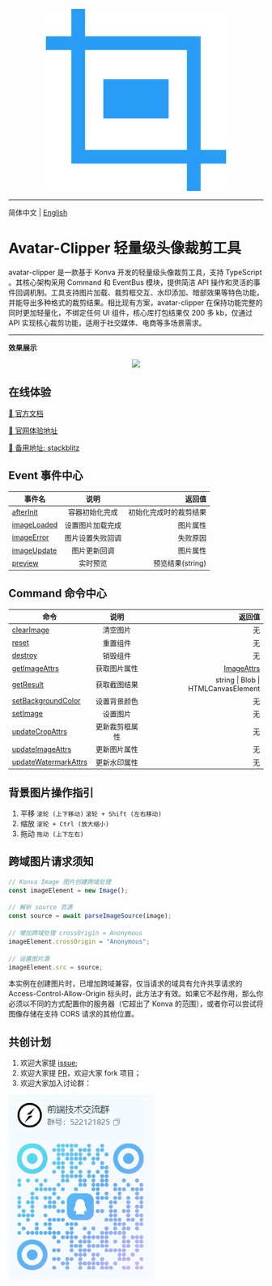 <p align="center">
    <img src="/public/logo.svg"/>
</p>

---

简体中文 | [English](./README.md)

# Avatar-Clipper 轻量级头像裁剪工具

avatar-clipper 是一款基于 Konva 开发的轻量级头像裁剪工具，支持 TypeScript 。其核心架构采用 Command 和 EventBus 模块，提供简洁 API 操作和灵活的事件回调机制。工具支持图片加载、裁剪框交互、水印添加、暗部效果等特色功能，并能导出多种格式的裁剪结果。相比现有方案，avatar-clipper 在保持功能完整的同时更加轻量化，不绑定任何 UI 组件，核心库打包结果仅 200 多 kb，仅通过 API 实现核心裁剪功能，适用于社交媒体、电商等多场景需求。

---

**效果展示**

<p align="center">
    <img src="/public/result.gif"/>
</p>

## 在线体验

[📖 官方文档](https://pushu-wf.github.io/)

[🎉 官网体验地址](https://pushu-wf.github.io/quick-start/online/)

[🔗 备用地址: stackblitz](https://stackblitz.com/~/github.com/pushu-wf/avatar-clipper)

## Event 事件中心

| 事件名                                                                      |       说明       |                 返回值 |
| --------------------------------------------------------------------------- | :--------------: | ---------------------: |
| [afterInit](https://pushu-wf.github.io/quick-start/eventbus/#afterinit)     |  容器初始化完成  | 初始化完成时的裁剪结果 |
| [imageLoaded](https://pushu-wf.github.io/quick-start/eventbus/#imageloaded) | 设置图片加载完成 |               图片属性 |
| [imageError](https://pushu-wf.github.io/quick-start/eventbus/#imageerror)   | 图片设置失败回调 |               失败原因 |
| [imageUpdate](https://pushu-wf.github.io/quick-start/eventbus/#imageupdate) |   图片更新回调   |               图片属性 |
| [preview](https://pushu-wf.github.io/quick-start/eventbus/#preview)         |     实时预览     |       预览结果(string) |

## Command 命令中心

| 命令                                                                                         |      说明      |                                                                     返回值 |
| -------------------------------------------------------------------------------------------- | :------------: | -------------------------------------------------------------------------: |
| [clearImage](https://pushu-wf.github.io/quick-start/command/#clearimage)                     |    清空图片    |                                                                         无 |
| [reset](https://pushu-wf.github.io/quick-start/command/#reset)                               |    重置组件    |                                                                         无 |
| [destroy](https://pushu-wf.github.io/quick-start/command/#destroy)                           |    销毁组件    |                                                                         无 |
| [getImageAttrs](https://pushu-wf.github.io/quick-start/command/#getimageattrs)               |  获取图片属性  | [ImageAttrs](https://pushu-wf.github.io/quick-start/interface/#imageattrs) |
| [getResult](https://pushu-wf.github.io/quick-start/command/#getresult)                       |  获取截图结果  |                                        string \| Blob \| HTMLCanvasElement |
| [setBackgroundColor](https://pushu-wf.github.io/quick-start/command/#setbackgroundcolor)     |  设置背景颜色  |                                                                         无 |
| [setImage](https://pushu-wf.github.io/quick-start/command/#setimage)                         |    设置图片    |                                                                         无 |
| [updateCropAttrs](https://pushu-wf.github.io/quick-start/command/#updatecropattrs)           | 更新裁剪框属性 |                                                                         无 |
| [updateImageAttrs](https://pushu-wf.github.io/quick-start/command/#updateimageattrs)         |  更新图片属性  |                                                                         无 |
| [updateWatermarkAttrs](https://pushu-wf.github.io/quick-start/command/#updatewatermarkattrs) |  更新水印属性  |                                                                         无 |

## 背景图片操作指引

1. 平移 `滚轮 (上下移动)` `滚轮 + Shift (左右移动)`
2. 缩放 `滚轮 + Ctrl (放大缩小)`
3. 拖动 `拖动 (上下左右)`

## 跨域图片请求须知

```ts
// Konva Image 图片创建跨域处理
const imageElement = new Image();

// 解析 source 资源
const source = await parseImageSource(image);

// 增加跨域处理 crossOrigin = Anonymous
imageElement.crossOrigin = "Anonymous";

// 设置图片源
imageElement.src = source;
```

本实例在创建图片时，已增加跨域兼容，仅当请求的域具有允许共享请求的 Access-Control-Allow-Origin 标头时，此方法才有效。如果它不起作用，那么你必须以不同的方式配置你的服务器（它超出了 Konva 的范围），或者你可以尝试将图像存储在支持 CORS 请求的其他位置。

## 共创计划

1. 欢迎大家提 [issue](https://gitee.com/wfeng0/avatar-clipper/issues/new);
2. 欢迎大家提 [PR](https://gitee.com/wfeng0/avatar-clipper/pulls/new)，欢迎大家 fork 项目；
3. 欢迎大家加入讨论群：

<img src='/public/qq-group.png'/>
